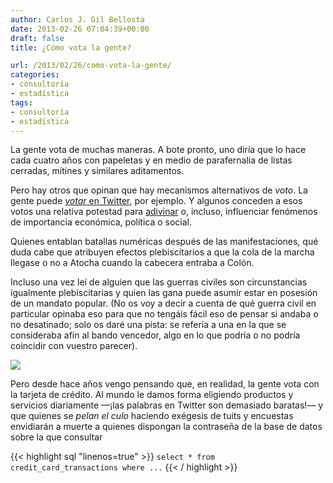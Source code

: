```yaml
---
author: Carlos J. Gil Bellosta
date: 2013-02-26 07:04:39+00:00
draft: false
title: ¿Cómo vota la gente?

url: /2013/02/26/como-vota-la-gente/
categories:
- consultoría
- estadística
tags:
- consultoría
- estadística
---
```


La gente vota de muchas maneras. A bote pronto, uno diría que lo hace cada cuatro años con papeletas y en medio de parafernalia de listas cerradas, mítines y similares aditamentos.

Pero hay otros que opinan que hay mecanismos alternativos de _voto_. La gente puede [_votar_ en Twitter](http://t-hoarder.com/), por ejemplo. Y algunos conceden a esos votos una relativa potestad para [adivinar](http://www.datanalytics.com/2012/05/14/se-puede-predecir-con-twitter/) o, incluso, influenciar fenómenos de importancia económica, política o social.

Quienes entablan batallas numéricas después de las manifestaciones, qué duda cabe que atribuyen efectos plebiscitarios a que la cola de la marcha llegase o no a Atocha cuando la cabecera entraba a Colón.

Incluso una vez leí de alguien que las guerras civiles son circunstancias igualmente plebiscitarias y quien las gana puede asumir estar en posesión de un mandato popular. (No os voy a decir a cuenta de qué guerra civil en particular opinaba eso para que no tengáis fácil eso de pensar si andaba o no desatinado; solo os daré una pista: se refería a una en la que se consideraba afín al bando vencedor, algo en lo que podría o no podría coincidir con vuestro parecer).

[![](/wp-uploads/2013/02/tarjetas-de-credito.axd_.jpg)
](/wp-uploads/2013/02/tarjetas-de-credito.axd_.jpg)

Pero desde hace años vengo pensando que, en realidad, la gente vota con la tarjeta de crédito. Al mundo le damos forma eligiendo productos y servicios diariamente —¡las palabras en Twitter son demasiado baratas!— y que quienes se _pelan el culo_ haciendo exégesis de tuits y encuestas envidiarán a muerte a quienes dispongan la contraseña de la base de datos sobre la que consultar

{{< highlight sql "linenos=true" >}}
`select * from credit_card_transactions where ...`
{{< / highlight >}}

